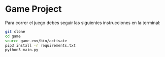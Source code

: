 # Game Project

Para correr el juego debes seguir las siguientes instrucciones en la terminal:

```sh
git clone
cd game
source game-env/bin/activate
pip3 install -r requirements.txt
python3 main.py
```




